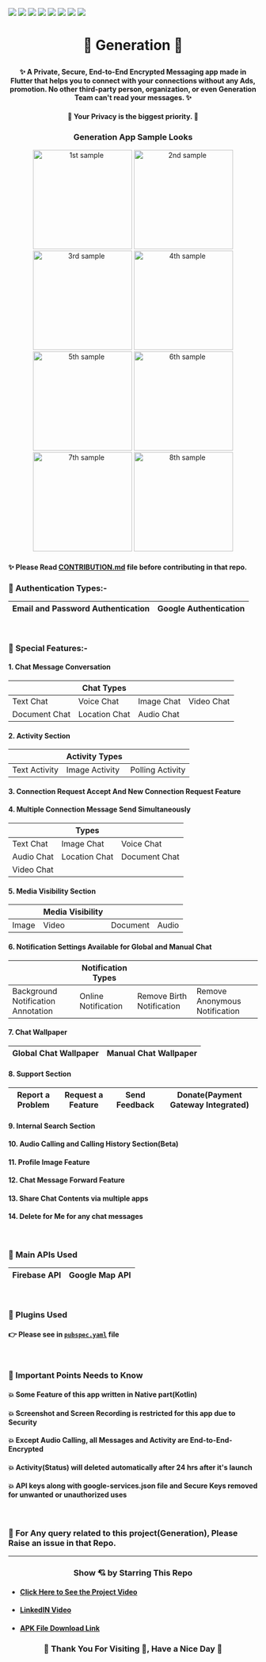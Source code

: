 ![](https://img.shields.io/badge/Programming_Language-Dart-blue.svg)
![](https://img.shields.io/badge/Software_Development_Kit(SDK)-Flutter-gold.svg)
![](https://img.shields.io/badge/Platform-Android_Studio-green.svg)
![](https://img.shields.io/badge/App-Android-yellow.svg)
![](https://img.shields.io/badge/Flutter_Version-2.5.0-brown.svg)
![](https://img.shields.io/badge/Dart_Version-2.14.0-orange.svg)
![](https://img.shields.io/badge/Status-Stable-blue.svg)
![](https://img.shields.io/badge/Null_Safety-Migrated-green.svg)


# <p align="center">💙 Generation 💙</p>

#### <p align="center"> ✨ A Private, Secure, End-to-End Encrypted Messaging app made in Flutter that helps you to connect with your connections without any Ads, promotion. No other third-party person, organization, or even Generation Team can't read your messages. ✨ </p>

#### <p align="center"> 💖 Your Privacy is the biggest priority. 💖</p>

### <p align="center"> Generation App Sample Looks </p>

<p align="center">

<img src="./readme_documents/1.png" width=200 alt="1st sample"/>
<img src="./readme_documents/2.png" width=200 alt="2nd sample"/>
<img src="./readme_documents/3.png" width=200 alt="3rd sample"/>
<img src="./readme_documents/4.png" width=200 alt="4th sample"/>
<img src="./readme_documents/5.png" width=200 alt="5th sample"/>
<img src="./readme_documents/6.png" width=200 alt="6th sample"/>
<img src="./readme_documents/7.png" width=200 alt="7th sample"/>
<img src="./readme_documents/8.png" width=200 alt="8th sample"/>

</p>

<p align="center">
  
#### ✨ Please Read [CONTRIBUTION.md](https://github.com/SamarpanCoder2002/Generation/blob/main/CONTRIBUTING.md) file before contributing in that repo.
  
</p>

### 🎯 Authentication Types:-
| Email and Password Authentication 	| Google Authentication 	|
|:-:	|-	|

<br/>

### 🎯 Special Features:-
#### 1. Chat Message Conversation

|               	| Chat Types|            	|            	|
|---------------	|--------------------------	|------------	|------------	|
|   Text Chat   	| Voice Chat               	| Image Chat 	| Video Chat 	|
| Document Chat 	| Location Chat            	| Audio Chat 	|            	|


#### 2. Activity Section
|               	| Activity Types 	|                  	|
|---------------	|----------------	|------------------	|
| Text Activity 	| Image Activity 	| Polling Activity 	|


#### 3. Connection Request Accept And New Connection Request Feature
#### 4. Multiple Connection Message Send Simultaneously

|  	|      Types   	|  	|
|-	|-	|-	|
| Text Chat 	| Image Chat 	| Voice Chat 	|
| Audio Chat 	| Location Chat 	| Document Chat 	|
| Video Chat 	|  	|  	|

#### 5. Media Visibility Section
|  	|  Media Visibility  	|  	|  	|
|-	|-	|-	|-	|
| Image 	|        Video 	|    Document 	|        Audio        	|
#### 6. Notification Settings Available for Global and Manual Chat

|  	| Notification Types 	|  	|  	|
|-	|-	|-	|-	|
| Background Notification Annotation 	| Online Notification 	| Remove Birth Notification 	| Remove Anonymous Notification 	|

#### 7. Chat Wallpaper

| Global Chat Wallpaper 	| Manual Chat Wallpaper 	|
|:-:	|-	|

#### 8. Support Section

| Report a Problem 	| Request a Feature 	| Send Feedback 	| Donate(Payment Gateway Integrated) 	|
|:-:	|-	|-	|-	|

#### 9.  Internal Search Section
#### 10. Audio Calling and Calling History Section(Beta)
#### 11. Profile Image Feature
#### 12. Chat Message Forward Feature
#### 13. Share Chat Contents via multiple apps
#### 14. Delete for Me for any chat messages

</br>

### 👀 Main APIs Used
| Firebase API 	| Google Map API 	|
|:-:	|-	|  

</br>

### 🎯 Plugins Used
#### 👉 Please see in [`pubspec.yaml`](https://github.com/SamarpanCoder2002/Generation/blob/main/pubspec.yaml) file

</br>

### 🎯 Important Points Needs to Know

#### 💥 Some Feature of this app written in Native part(Kotlin)
#### 💥 Screenshot and Screen Recording is restricted for this app due to Security
#### 💥 Except Audio Calling, all Messages and Activity are End-to-End-Encrypted
#### 💥 Activity(Status) will deleted automatically after 24 hrs after it's launch
#### 💥 API keys along with google-services.json file and Secure Keys removed for unwanted or unauthorized uses

</br>

### 🙋 For Any query related to this project(Generation), Please Raise an issue in that Repo.

***

<h3 align="center">Show 💘 by Starring This Repo</h3>

- #### [Click Here to See the Project Video](https://youtu.be/QEDhmxzEqUA)

- #### [LinkedIN Video](https://www.linkedin.com/posts/samarpan-dasgupta-4aa1061b0_connections-introducing-project-activity-6811146891833704448-FyrC)

- #### [APK File Download Link](https://drive.google.com/file/d/1KbyV40g-oUjdEwLzmEfmm9sjnwBu5D2b/view?usp=sharing)

<h3 align="center"><b>🧡 Thank You For Visiting 🙏, Have a Nice Day 🧡</b></h3>

